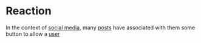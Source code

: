 # Reaction

In the context of [social media](/docs/glossary/social-media), many [posts](/docs/glossary/post) have associated with them some button to allow a [user](/docs/glossary/user)